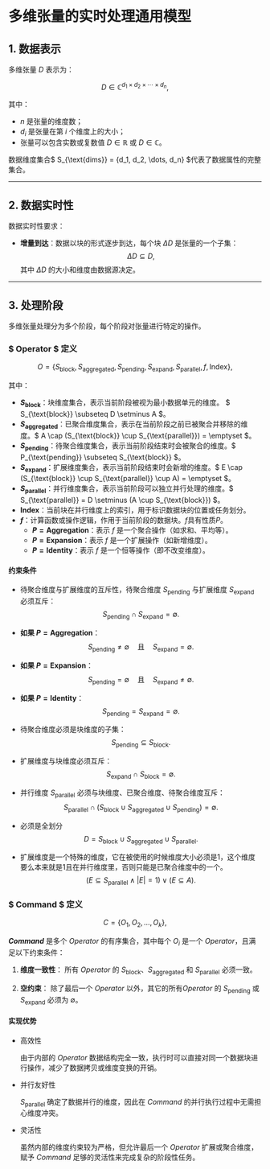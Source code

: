 # 多维张量的实时处理通用模型


## 1. 数据表示

多维张量 $D$ 表示为：

$$
D \in \mathbb{C}^{d_1 \times d_2 \times \cdots \times d_n},
$$

其中：
- $n$ 是张量的维度数；
- $d_i$ 是张量在第 $i$ 个维度上的大小；
- 张量可以包含实数或复数值 $D \in \mathbb{R}$ 或 $D \in \mathbb{C}$。


数据维度集合$ S_{\text{dims}} = \{d_1, d_2, \dots, d_n\} $代表了数据属性的完整集合。

---

## 2. 数据实时性

数据实时性要求：
- **增量到达**：数据以块的形式逐步到达，每个块 $\Delta D$ 是张量的一个子集：
  $$
  \Delta D \subseteq D,
  $$
  其中 $\Delta D$ 的大小和维度由数据源决定。

---

## 3. 处理阶段

多维张量处理分为多个阶段，每个阶段对张量进行特定的操作。

### $ Operator $ 定义

$$
O = \{S_{\text{block}}, S_{\text{aggregated}}, S_{\text{pending}}, S_{\text{expand}}, S_{\text{parallel}}, f, \text{Index}\},
$$

其中：
- **$S_{\text{block}}$**：块维度集合，表示当前阶段被视为最小数据单元的维度。  $ S_{\text{block}} \subseteq D \setminus A $。
- **$S_{\text{aggregated}}$**：已聚合维度集合，表示在当前阶段之前已被聚合并移除的维度。$ A \cap (S_{\text{block}} \cup S_{\text{parallel}}) = \emptyset $。
- **$S_{\text{pending}}$**：待聚合维度集合，表示当前阶段结束时会被聚合的维度。$ P_{\text{pending}} \subseteq S_{\text{block}} $。
- **$S_{\text{expand}}$**：扩展维度集合，表示当前阶段结束时会新增的维度。$ E \cap (S_{\text{block}} \cup S_{\text{parallel}} \cup A) = \emptyset $。
- **$S_{\text{parallel}}$**：并行维度集合，表示当前阶段可以独立并行处理的维度。$ S_{\text{parallel}} = D \setminus (A \cup S_{\text{block}}) $。
- **$\text{Index}$**：当前块在并行维度上的索引，用于标识数据块的位置或任务划分。
- **$f$**：计算函数或操作逻辑，作用于当前阶段的数据块。$f$具有性质$P$。
    - **$P = \text{Aggregation}$**：表示 $f$ 是一个聚合操作（如求和、平均等）。
    - **$P = \text{Expansion}$**：表示 $f$ 是一个扩展操作（如新增维度）。
    - **$P = \text{Identity}$**：表示 $f$ 是一个恒等操作（即不改变维度）。

#### 约束条件

- 待聚合维度与扩展维度的互斥性，待聚合维度 $S_{\text{pending}}$ 与扩展维度 $S_{\text{expand}}$ 必须互斥：
$$
S_{\text{pending}} \cap S_{\text{expand}} = \emptyset.
$$

- **如果 $P = \text{Aggregation}$**：
  $$
  S_{\text{pending}} \neq \emptyset \quad \text{且} \quad S_{\text{expand}} = \emptyset.
  $$

- **如果 $P = \text{Expansion}$**：
  $$
  S_{\text{pending}} = \emptyset \quad \text{且} \quad S_{\text{expand}} \neq \emptyset.
  $$

- **如果 $P = \text{Identity}$**：
  $$
  S_{\text{pending}} = S_{\text{expand}} = \emptyset.
  $$

- 待聚合维度必须是块维度的子集：
  $$
  S_{\text{pending}} \subseteq S_{\text{block}}.
  $$

- 扩展维度与块维度必须互斥：
  $$
  S_{\text{expand}} \cap S_{\text{block}} = \emptyset.
  $$

- 并行维度 $S_{\text{parallel}}$ 必须与块维度、已聚合维度、待聚合维度互斥：
$$
S_{\text{parallel}} \cap (S_{\text{block}} \cup S_{\text{aggregated}} \cup S_{\text{pending}}) = \emptyset.
$$

- 必须是全划分
$$
    D = S_{\text{block}}  \cup  S_{\text{aggregated}} \cup S_{\text{parallel}}.
$$

- 扩展维度是一个特殊的维度，它在被使用的时候维度大小必须是1，这个维度要么本来就是1且在并行维度里，否则只能是已聚合维度中的一个。
$$
    (E \subseteq S_{\text{parallel}} \land |E| = 1) \lor (E \subseteq A).
$$


### $ Command $ 定义

$$
C = \{O_1, O_2, \dots, O_k\},
$$

**$Command$** 是多个 $Operator$ 的有序集合，其中每个 $O_i$ 是一个 $Operator$，且满足以下约束条件：

1. **维度一致性**：
   所有 $Operator$ 的 $S_{\text{block}}$、$S_{\text{aggregated}}$ 和 $S_{\text{parallel}}$ 必须一致。

2. **空约束**：
   除了最后一个 $Operator$ 以外，其它的所有$Operator$ 的 $S_{\text{pending}}$ 或 $S_{\text{expand}}$ 必须为 $\emptyset$。

#### 实现优势

- 高效性

    由于内部的 $Operator$ 数据结构完全一致，执行时可以直接对同一个数据块进行操作，减少了数据拷贝或维度变换的开销。

- 并行友好性

    $S_{\text{parallel}}$ 确定了数据并行的维度，因此在 $Command$ 的并行执行过程中无需担心维度冲突。

- 灵活性

    虽然内部的维度约束较为严格，但允许最后一个 $Operator$ 扩展或聚合维度，赋予 $Command$ 足够的灵活性来完成复杂的阶段性任务。
